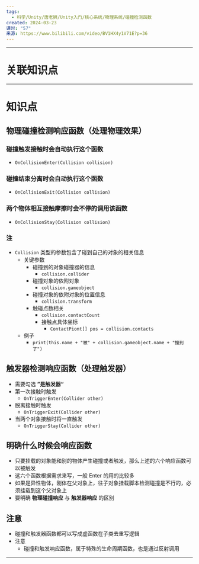 ```yaml
---
tags:
  - 科学/Unity/唐老狮/Unity入门/核心系统/物理系统/碰撞检测函数
created: 2024-03-23
课时: "57"
来源: https://www.bilibili.com/video/BV1HX4y1V71E?p=36
---
```


---
# 关联知识点


---
# 知识点

## 物理碰撞检测响应函数（处理物理效果）

### 碰撞触发接触时会自动执行这个函数

- `OnCollisionEnter(Collision collision)`
### 碰撞结束分离时会自动执行这个函数

- `OnCollisionExit(Collision collision)`
### 两个物体相互接触摩擦时会不停的调用该函数

- `OnCollisionStay(Collision collision)`
### 注

- `Collision` 类型的参数包含了碰到自己的对象的相关信息
	- 关键参数
		- 碰撞到的对象碰撞器的信息
			- `collision.collider`
		- 碰撞对象的依附对象
			- `collision.gameobject`
		- 碰撞对象的依附对象的位置信息
			- `collision.transform`
		- 触碰点数相关
			- `collision.contactCount`
			- 接触点具体坐标
				- `ContactPiont[] pos = collision.contacts`
	- 例子
		- `print(this.name + "被" + collision.gameobject.name + "撞到了")`
## 触发器检测响应函数（处理触发器）
- 需要勾选 **”是触发器“**
- 第一次接触时触发
	- `OnTriggerEnter(Collider other)`
- 脱离接触时触发
	- `OnTriggerExit(Collider other)`
- 当两个对象接触时将一直触发
	- `OnTriggerStay(Collider other)`
## 明确什么时候会响应函数
- 只要挂载的对象能和别的物体产生碰撞或者触发，那么上述的六个响应函数可以被触发
- 这六个函数根据需求来写，一般 Enter 的用的比较多
- 如果是异性物体，刚体在父对象上，往子对象挂载脚本检测碰撞是不行的，必须挂载到这个父对象上
- 要明确 **物理碰撞响应** 与 **触发器响应** 的区别
## 注意

- 碰撞和触发器函数都可以写成虚函数在子类去重写逻辑
- 注意
	- 碰撞和触发响应函数，属于特殊的生命周期函数，也是通过反射调用

---
